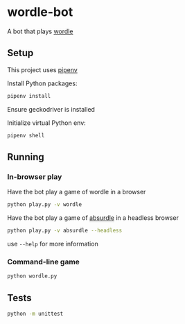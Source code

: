 # wordle-bot

A bot that plays [wordle](https://www.powerlanguage.co.uk/wordle/)

## Setup

This project uses [pipenv](https://pipenv.pypa.io/en/latest/)

Install Python packages:

```bash
pipenv install
```

Ensure geckodriver is installed

Initialize virtual Python env:

```bash
pipenv shell
```

## Running

### In-browser play

Have the bot play a game of wordle in a browser
```bash
python play.py -v wordle
```

Have the bot play a game of [absurdle](https://qntm.org/wordle) in a headless browser
```bash
python play.py -v absurdle --headless
```

use `--help` for more information

### Command-line game
```bash
python wordle.py
```

## Tests
```bash
python -m unittest
```
